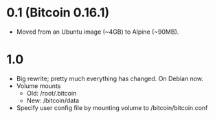 # 0.1 (Bitcoin 0.16.1)

- Moved from an Ubuntu image (~4GB) to Alpine (~90MB).

# 1.0

- Big rewrite; pretty much everything has changed. On Debian now.
- Volume mounts
  - Old: /root/.bitcoin
  - New: /bitcoin/data
- Specify user config file by mounting volume to /bitcoin/bitcoin.conf
